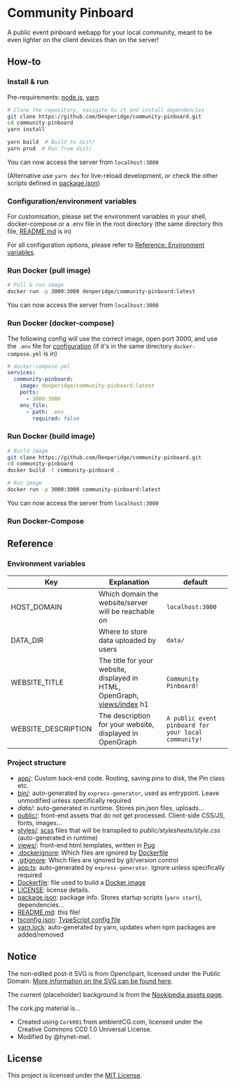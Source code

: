 # Community Pinboard
A public event pinboard webapp for your local community, meant to be even lighter on the client devices than on the server!

## How-to
### Install & run
Pre-requirements: [node.js](https://nodejs.org/en), [yarn](https://yarnpkg.com/getting-started/install)

```bash
# Clone the repository, navigate to it and install dependencies
git clone https://github.com/Denperidge/community-pinboard.git
cd community-pinboard
yarn install

yarn build  # Build to dist/
yarn prod  # Run from dist/
```
You can now access the server from `localhost:3000`

(Alternative use `yarn dev` for live-reload development, or check the other scripts defined in [package.json](package.json))

### Configuration/environment variables
For customisation, please set the environment variables in your shell, docker-compose or a .env file in the root directory (the same directory this file, [README.md](README.md) is in)

For all configuration options, please refer to [Reference: Environment variables](#environment-variables).


### Run Docker (pull image)
```bash
# Pull & run image
docker run -p 3000:3000 denperidge/community-pinboard:latest
```
You can now access the server from `localhost:3000`

### Run Docker (docker-compose)
The following config will use the correct image, open port 3000, and use the `.env` file for [configuration](#environment-variables) (if it's in the same directory `docker-compose.yml` is in)
```yml
# docker-compose.yml
services:
  community-pinboard:
    image: denperidge/community-pinboard:latest
    ports:
      - 3000:3000
    env_file:
      - path: .env
        required: false
```


### Run Docker (build image)
```bash
# Build image
git clone https://github.com/Denperidge/community-pinboard.git
cd community-pinboard
docker build -t community-pinboard .

# Run image
docker run -p 3000:3000 community-pinboard:latest
```
You can now access the server from `localhost:3000`


### Run Docker-Compose


## Reference
### Environment variables
| Key                 | Explanation | default |
| ------------------- | ----------- | ------- |
| HOST_DOMAIN | Which domain the website/server will be reachable on | `localhost:3000` |
| DATA_DIR | Where to store data uploaded by users | `data/` | 
| WEBSITE_TITLE | The title for your website, displayed in HTML, OpenGraph, [views/index](views/index.pug) h1 | `Community Pinboard!` |
| WEBSITE_DESCRIPTION | The description for your website, displayed in OpenGraph | `A public event pinboard for your local community!` |

### Project structure
- [app/](app/): Custom back-end code. Routing, saving pins to disk, the Pin class etc.
- [bin/](bin/): auto-generated by `express-generator`, used as entrypoint. Leave unmodified unless specifically required
- *data/*: auto-generated in runtime. Stores pin.json files, uploads... 
- [public/](public/): front-end assets that do not get processed. Client-side CSS/JS, fonts, images...
- [styles/](styles/): [scss](https://sass-lang.com/) files that will be transpiled to *public/stylesheets/style.css* (auto-generated in runtime)
- [views/](views/): front-end html templates, written in [Pug](https://pugjs.org/api/getting-started.html)
- [.dockerignore](.dockerignore): Which files are ignored by [Dockerfile](Dockerfile)
- [.gitignore](.gitignore): Which files are ignored by git/version control
- [app.ts](app.ts): auto-generated by `express-generator`. Ignore unless specifically required
- [Dockerfile](Dockerfile): file used to build a [Docker image](https://docs.docker.com/reference/dockerfile/)
- [LICENSE](LICENSE): license details.
- [package.json](package.json): package info. Stores startup scripts (`yarn start`), dependencies...
- [README.md](README.md): this file!
- [tsconfig.json](tsconfig.json): [TypeScript config file](https://www.typescriptlang.org/tsconfig)
- [yarn.lock](yarn.lock): auto-generated by yarn, updates when npm packages are added/removed

## Notice
The non-edited post-it SVG is from Openclipart, licensed under the Public Domain. [More information on the SVG can be found here](https://publicdomainvectors.org/en/free-clipart/Note-paper/44863.html).

The current (placeholder) background is from the [Nookipedia assets page](https://nookipedia.com/wiki/Nookipedia:Assets).

The cork.jpg material is...
- Created using `Cork001` from ambientCG.com,
  licensed under the Creative Commons CC0 1.0 Universal License.
- Modified by @hynet-mel.

## License
This project is licensed under the [MIT License](LICENSE).
